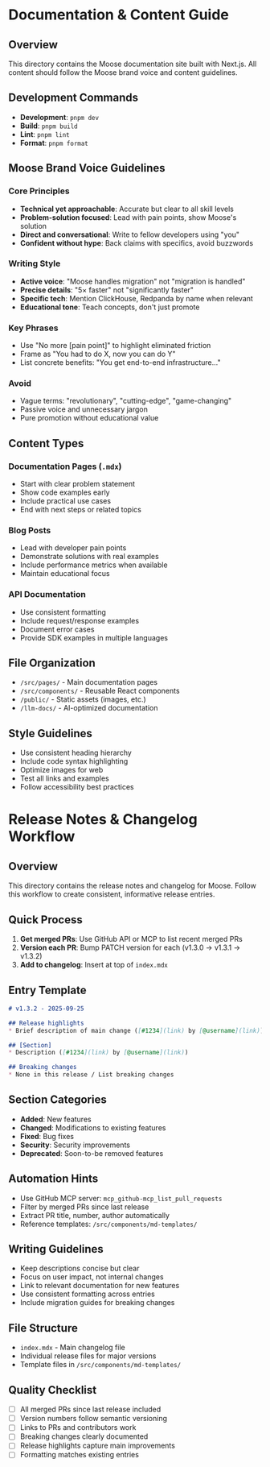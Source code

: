 # Documentation & Content Guide

## Overview
This directory contains the Moose documentation site built with Next.js. All content should follow the Moose brand voice and content guidelines.

## Development Commands
- **Development**: `pnpm dev`
- **Build**: `pnpm build`
- **Lint**: `pnpm lint`
- **Format**: `pnpm format`

## Moose Brand Voice Guidelines

### Core Principles
- **Technical yet approachable**: Accurate but clear to all skill levels
- **Problem-solution focused**: Lead with pain points, show Moose's solution
- **Direct and conversational**: Write to fellow developers using "you"
- **Confident without hype**: Back claims with specifics, avoid buzzwords

### Writing Style
- **Active voice**: "Moose handles migration" not "migration is handled"
- **Precise details**: "5× faster" not "significantly faster"
- **Specific tech**: Mention ClickHouse, Redpanda by name when relevant
- **Educational tone**: Teach concepts, don't just promote

### Key Phrases
- Use "No more [pain point]" to highlight eliminated friction
- Frame as "You had to do X, now you can do Y"
- List concrete benefits: "You get end-to-end infrastructure..."

### Avoid
- Vague terms: "revolutionary", "cutting-edge", "game-changing"
- Passive voice and unnecessary jargon
- Pure promotion without educational value

## Content Types

### Documentation Pages (`.mdx`)
- Start with clear problem statement
- Show code examples early
- Include practical use cases
- End with next steps or related topics

### Blog Posts
- Lead with developer pain points
- Demonstrate solutions with real examples
- Include performance metrics when available
- Maintain educational focus

### API Documentation
- Use consistent formatting
- Include request/response examples
- Document error cases
- Provide SDK examples in multiple languages

## File Organization
- `/src/pages/` - Main documentation pages
- `/src/components/` - Reusable React components
- `/public/` - Static assets (images, etc.)
- `/llm-docs/` - AI-optimized documentation

## Style Guidelines
- Use consistent heading hierarchy
- Include code syntax highlighting
- Optimize images for web
- Test all links and examples
- Follow accessibility best practices

# Release Notes & Changelog Workflow

## Overview
This directory contains the release notes and changelog for Moose. Follow this workflow to create consistent, informative release entries.

## Quick Process
1. **Get merged PRs**: Use GitHub API or MCP to list recent merged PRs
2. **Version each PR**: Bump PATCH version for each (v1.3.0 → v1.3.1 → v1.3.2)
3. **Add to changelog**: Insert at top of `index.mdx`

## Entry Template
```markdown
# v1.3.2 - 2025-09-25

## Release highlights
* Brief description of main change ([#1234](link) by [@username](link))

## [Section]
* Description ([#1234](link) by [@username](link))

## Breaking changes
* None in this release / List breaking changes
```

## Section Categories
- **Added**: New features
- **Changed**: Modifications to existing features  
- **Fixed**: Bug fixes
- **Security**: Security improvements
- **Deprecated**: Soon-to-be removed features

## Automation Hints
- Use GitHub MCP server: `mcp_github-mcp_list_pull_requests` 
- Filter by merged PRs since last release
- Extract PR title, number, author automatically
- Reference templates: `/src/components/md-templates/`

## Writing Guidelines
- Keep descriptions concise but clear
- Focus on user impact, not internal changes
- Link to relevant documentation for new features
- Use consistent formatting across entries
- Include migration guides for breaking changes

## File Structure
- `index.mdx` - Main changelog file
- Individual release files for major versions
- Template files in `/src/components/md-templates/`

## Quality Checklist
- [ ] All merged PRs since last release included
- [ ] Version numbers follow semantic versioning
- [ ] Links to PRs and contributors work
- [ ] Breaking changes clearly documented
- [ ] Release highlights capture main improvements
- [ ] Formatting matches existing entries
